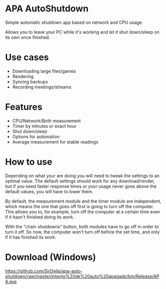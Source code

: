 # APA AutoShutdown
Simple automatic shutdown app based on network and CPU usage.

Allows you to leave your PC while it's working and let it shut down/sleep on its own once finished.

# Use cases
  - Downloading large files/games
  - Rendering
  - Syncing backups
  - Recording meetings/streams

# Features
  - CPU/Network/Both measurement
  - Timer by minutes or exact hour
  - Shut down/sleep
  - Options for automation
  - Average measurement for stable readings

# How to use
Depending on what your are doing you will need to tweak the settings to an optimal value.
The default settings should work for any download/render, but if you need faster response times or your usage never goes above the default values, you will have to lower them.

By default, the measurement module and the timer module are independent, which means the one that goes off first is going to turn off the computer. This allows you to, for example, turn off the computer at a certain time even if it hasn't finished doing its work. 

With the "chain shutdowns" button, both modules have to go off in order to turn it off. So now, the computer won't turn off before the set time, and only if it has finished its work.

# Download (Windows)
https://github.com/SirDella/apa-auto-shutdown/raw/master/intento%20de%20auto%20apagado/bin/Release/APA.exe
